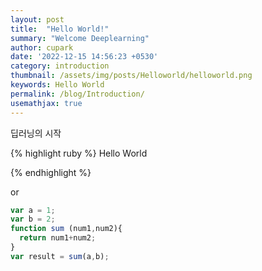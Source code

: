 ```yaml
---
layout: post
title:  "Hello World!"
summary: "Welcome Deeplearning"
author: cupark
date: '2022-12-15 14:56:23 +0530'
category: introduction
thumbnail: /assets/img/posts/Helloworld/helloworld.png
keywords: Hello World
permalink: /blog/Introduction/
usemathjax: true
---
```

딥러닝의 시작

{% highlight ruby %}
Hello World

{% endhighlight %}

or

```javascript
var a = 1;
var b = 2;
function sum (num1,num2){
  return num1+num2;
}
var result = sum(a,b);
```

